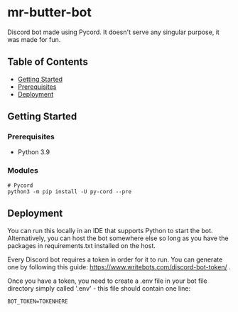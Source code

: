 # mr-butter-bot
Discord bot made using Pycord. It doesn't serve any singular purpose, it was made for fun.

## Table of Contents
* [Getting Started](#getting-started)
* [Prerequisites](#prerequisites)
* [Deployment](#deployment)

## Getting Started

### Prerequisites
* Python 3.9

### Modules
````
# Pycord
python3 -m pip install -U py-cord --pre
````

## Deployment
You can run this locally in an IDE that supports Python to start the bot. Alternatively, you can host the bot somewhere else so long as you have the packages in requirements.txt installed on the host.

Every Discord bot requires a token in order for it to run. You can generate one by following this guide: https://www.writebots.com/discord-bot-token/ .

Once you have a token, you need to create a .env file in your bot file directory simply called '.env' - this file should contain one line: 
````
BOT_TOKEN=TOKENHERE
````
